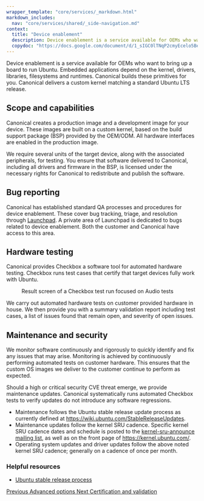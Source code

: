 ```yaml
---
wrapper_template: "core/services/_markdown.html"
markdown_includes:
  nav: "core/services/shared/_side-navigation.md"
context:
  title: "Device enablement"
  description: Device enablement is a service available for OEMs who want to bring up a board to run Ubuntu. Embedded applications depend on the kernel, drivers, libraries, filesystems and runtimes.
  copydoc: "https://docs.google.com/document/d/1_sIGC0lTNqP2cmyEcelo5BeW25fkxxnKVjzsvK1bLdM/edit"
---
```


Device enablement is a service available for OEMs who want to bring up a board to run Ubuntu. Embedded applications depend on the kernel, drivers, libraries, filesystems and runtimes. Canonical builds these primitives for you. Canonical delivers a custom kernel matching a standard Ubuntu LTS release.

## Scope and capabilities

Canonical creates a production image and a development image for your device. These images are built on a custom kernel, based on the build support package (BSP) provided by the OEM/ODM. All hardware interfaces are enabled in the production image.

We require several units of the target device, along with the associated peripherals, for testing. You ensure that software delivered to Canonical, including all drivers and firmware in the BSP, is licensed under the necessary rights for Canonical to redistribute and publish the software.

## Bug reporting

Canonical has established standard QA processes and procedures for device enablement. These cover bug tracking, triage, and resolution through [Launchpad](https://launchpad.net/). A private area of Launchpad is dedicated to bugs related to device enablement. Both the customer and Canonical have access to this area.

## Hardware testing

Canonical provides Checkbox a software tool for automated hardware testing. Checkbox runs test cases that certify that target devices fully work with Ubuntu.

<figure>
  <img src="https://assets.ubuntu.com/v1/5af96a42-744120dff6348094db7a850513d5e6b81d0ff54a_2_690x402.png" alt="" style="margin: 0;" />
  <figcaption>Result screen of a Checkbox test run focused on Audio tests</figcaption>
</figure>

We carry out automated hardware tests on customer provided hardware in house. We then provide you with a summary validation report including test cases, a list of issues found that remain open, and severity of open issues.

## Maintenance and security

We monitor software continuously and rigorously to quickly identify and fix any issues that may arise. Monitoring is achieved by continuously performing automated tests on customer hardware. This ensures that the custom OS images we deliver to the customer continue to perform as expected.

Should a high or critical security CVE threat emerge, we provide maintenance updates. Canonical systematically runs automated Checkbox tests to verify updates do not introduce any software regressions.

- Maintenance follows the Ubuntu stable release update process as currently defined at https://wiki.ubuntu.com/StableReleaseUpdates.
- Maintenance updates follow the kernel SRU cadence. Specific kernel SRU cadence dates and schedule is posted to the [kernel-sru-announce mailing list](https://lists.ubuntu.com/mailman/listinfo/kernel-sru-announce), as well as on the front page of https://kernel.ubuntu.com/.
- Operating system updates and driver updates follow the above noted kernel SRU cadence; generally on a cadence of once per month.

### Helpful resources

- [Ubuntu stable release process](https://wiki.ubuntu.com/StableReleaseUpdates)

<footer class="p-article-pagination">
  <a class="p-article-pagination__link--previous" href="/core/services/guide/advanced-options">
    <span class="p-article-pagination__label">Previous</span>
    <span class="p-article-pagination__title">Advanced options</span>
  </a>
  <a class="p-article-pagination__link--next" href="/core/services/guide/certification-and-validation">
    <span class="p-article-pagination__label">Next</span>
    <span class="p-article-pagination__title">Certification and validation</span>
  </a>
</footer>
